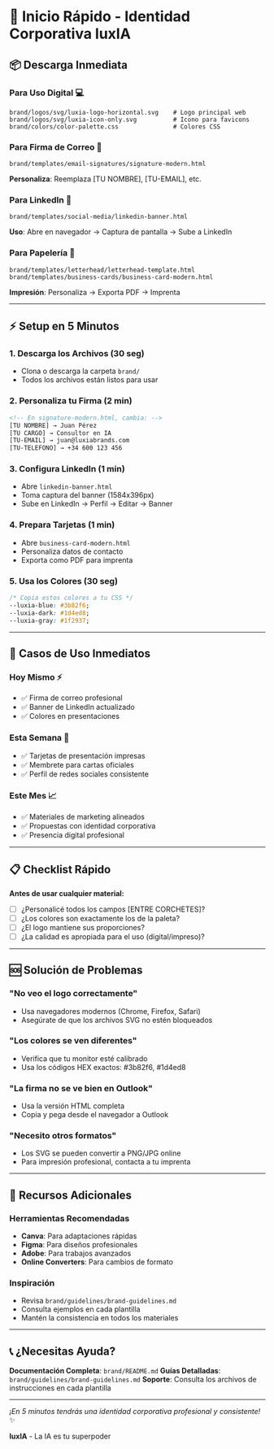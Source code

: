 # 🚀 Inicio Rápido - Identidad Corporativa luxIA

## 📦 **Descarga Inmediata**

### **Para Uso Digital** 💻
```
brand/logos/svg/luxia-logo-horizontal.svg    # Logo principal web
brand/logos/svg/luxia-icon-only.svg          # Icono para favicons
brand/colors/color-palette.css               # Colores CSS
```

### **Para Firma de Correo** 📧
```
brand/templates/email-signatures/signature-modern.html
```
**Personaliza**: Reemplaza [TU NOMBRE], [TU-EMAIL], etc.

### **Para LinkedIn** 💼
```
brand/templates/social-media/linkedin-banner.html
```
**Uso**: Abre en navegador → Captura de pantalla → Sube a LinkedIn

### **Para Papelería** 📄
```
brand/templates/letterhead/letterhead-template.html
brand/templates/business-cards/business-card-modern.html
```
**Impresión**: Personaliza → Exporta PDF → Imprenta

---

## ⚡ **Setup en 5 Minutos**

### **1. Descarga los Archivos** (30 seg)
- Clona o descarga la carpeta `brand/`
- Todos los archivos están listos para usar

### **2. Personaliza tu Firma** (2 min)
```html
<!-- En signature-modern.html, cambia: -->
[TU NOMBRE] → Juan Pérez
[TU CARGO] → Consultor en IA
[TU-EMAIL] → juan@luxiabrands.com
[TU-TELEFONO] → +34 600 123 456
```

### **3. Configura LinkedIn** (1 min)
- Abre `linkedin-banner.html`
- Toma captura del banner (1584x396px)
- Sube en LinkedIn → Perfil → Editar → Banner

### **4. Prepara Tarjetas** (1 min)
- Abre `business-card-modern.html`
- Personaliza datos de contacto
- Exporta como PDF para imprenta

### **5. Usa los Colores** (30 seg)
```css
/* Copia estos colores a tu CSS */
--luxia-blue: #3b82f6;
--luxia-dark: #1d4ed8;
--luxia-gray: #1f2937;
```

---

## 🎯 **Casos de Uso Inmediatos**

### **Hoy Mismo** ⚡
- ✅ Firma de correo profesional
- ✅ Banner de LinkedIn actualizado
- ✅ Colores en presentaciones

### **Esta Semana** 📅
- ✅ Tarjetas de presentación impresas
- ✅ Membrete para cartas oficiales
- ✅ Perfil de redes sociales consistente

### **Este Mes** 📈
- ✅ Materiales de marketing alineados
- ✅ Propuestas con identidad corporativa
- ✅ Presencia digital profesional

---

## 📋 **Checklist Rápido**

**Antes de usar cualquier material:**
- [ ] ¿Personalicé todos los campos [ENTRE CORCHETES]?
- [ ] ¿Los colores son exactamente los de la paleta?
- [ ] ¿El logo mantiene sus proporciones?
- [ ] ¿La calidad es apropiada para el uso (digital/impreso)?

---

## 🆘 **Solución de Problemas**

### **"No veo el logo correctamente"**
- Usa navegadores modernos (Chrome, Firefox, Safari)
- Asegúrate de que los archivos SVG no estén bloqueados

### **"Los colores se ven diferentes"**
- Verifica que tu monitor esté calibrado
- Usa los códigos HEX exactos: #3b82f6, #1d4ed8

### **"La firma no se ve bien en Outlook"**
- Usa la versión HTML completa
- Copia y pega desde el navegador a Outlook

### **"Necesito otros formatos"**
- Los SVG se pueden convertir a PNG/JPG online
- Para impresión profesional, contacta a tu imprenta

---

## 🎨 **Recursos Adicionales**

### **Herramientas Recomendadas**
- **Canva**: Para adaptaciones rápidas
- **Figma**: Para diseños profesionales
- **Adobe**: Para trabajos avanzados
- **Online Converters**: Para cambios de formato

### **Inspiración**
- Revisa `brand/guidelines/brand-guidelines.md`
- Consulta ejemplos en cada plantilla
- Mantén la consistencia en todos los materiales

---

## 📞 **¿Necesitas Ayuda?**

**Documentación Completa**: `brand/README.md`
**Guías Detalladas**: `brand/guidelines/brand-guidelines.md`
**Soporte**: Consulta los archivos de instrucciones en cada plantilla

---

*¡En 5 minutos tendrás una identidad corporativa profesional y consistente!* ✨

**luxIA** - La IA es tu superpoder 